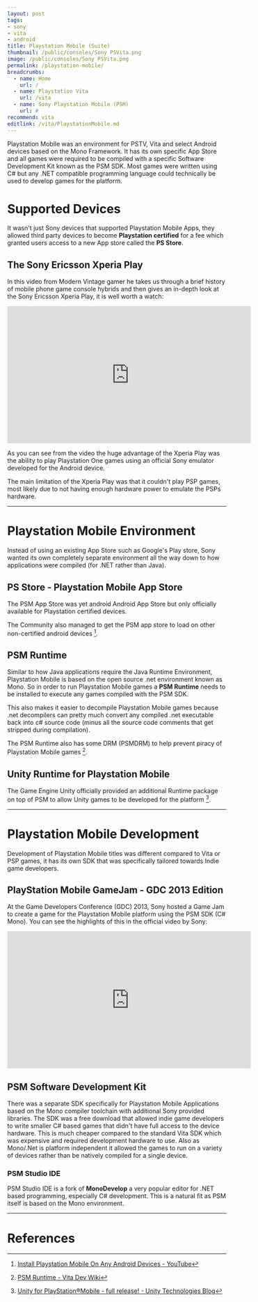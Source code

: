 ```yaml
---
layout: post
tags:
- sony
- vita
- android
title: Playstation Mobile (Suite)
thumbnail: /public/consoles/Sony PSVita.png
image: /public/consoles/Sony PSVita.png
permalink: /playstation-mobile/
breadcrumbs:
  - name: Home
    url: /
  - name: Playstation Vita
    url: /vita
  - name: Sony Playstation Mobile (PSM)
    url: #
recommend: vita
editlink: /vita/PlaystationMobile.md
---
```


Playstation Mobile was an environment for PSTV, Vita and select Android devices based on the Mono Framework. It has its own specific App Store and all games were required to be compiled with a specific Software Development Kit known as the PSM SDK. Most games were written using C# but any .NET compatible programming language could technically be used to develop games for the platform.

# Supported Devices
It wasn't just Sony devices that supported Playstation Mobile Apps, they allowed third party devices to become **Playstation certified** for a fee which granted users access to a new App store called the **PS Store**.

## The Sony Ericsson Xperia Play
In this video from Modern Vintage gamer he takes us through a brief history of mobile phone game console hybrids and then gives an in-depth look at the Sony Ericsson Xperia Play, it is well worth a watch:
<iframe width="560" height="315" src="https://www.youtube.com/embed/BGpt8E3YmNw" title="YouTube video player" frameborder="0" allow="accelerometer; autoplay; clipboard-write; encrypted-media; gyroscope; picture-in-picture" allowfullscreen></iframe>

As you can see from the video the huge advantage of the Xperia Play was the ability to play Playstation One games using an official Sony emulator developed for the Android device.

The main limitation of the Xperia Play was that it couldn't play PSP games, most likely due to not having enough hardware power to emulate the PSPs hardware.

---
# Playstation Mobile Environment
Instead of using an existing App Store such as Google's Play store, Sony wanted its own completely separate environment all the way down to how applications were compiled (for .NET rather than Java).

## PS Store - Playstation Mobile App Store
The PSM App Store was yet android Android App Store but only officially available for Playstation certified devices.

The Community also managed to get the PSM app store to load on other non-certified android devices [^1].

## PSM Runtime
Similar to how Java applications require the Java Runtime Environment, Playstation Mobile is based on the open source .net environment known as Mono. So in order to run Playstation Mobile games a **PSM Runtime** needs to be installed to execute any games compiled with the PSM SDK.

This also makes it easier to decompile Playstation Mobile games because .net decompilers can pretty much convert any compiled .net executable back into c# source code (minus all the source code comments that get stripped during compilation).

The PSM Runtime also has some DRM (PSMDRM) to help prevent piracy of Playstation Mobile games [^2].

## Unity Runtime for Playstation Mobile
The Game Engine Unity officially provided an additional Runtime package on top of PSM to allow Unity games to be developed for the platform [^3].

---
# Playstation Mobile Development
Development of Playstation Mobile titles was different compared to Vita or PSP games, it has its own SDK that was specifically tailored towards Indie game developers.

## PlayStation Mobile GameJam - GDC 2013 Edition
At the Game Developers Conference (GDC) 2013, Sony hosted a Game Jam to create a game for the Playstation Mobile platform using the PSM SDK (C# Mono). 
You can see the highlights of this in the official video by Sony:
<iframe width="560" height="315" src="https://www.youtube.com/embed/wAWba0u85r4" title="YouTube video player" frameborder="0" allow="accelerometer; autoplay; clipboard-write; encrypted-media; gyroscope; picture-in-picture" allowfullscreen></iframe>

## PSM Software Development Kit
There was a separate SDK specifically for Playstation Mobile Applications based on the Mono compiler toolchain with additional Sony provided libraries. The SDK was a free download that allowed indie game developers to write smaller C# based games that didn't have full access to the device hardware. This is much cheaper compared to the standard Vita SDK which was expensive and required development hardware to use. Also as Mono/.Net is platform independent it allowed the games to run on a variety of devices rather than be natively compiled for a single device.

### PSM Studio IDE
PSM Studio IDE is a fork of **MonoDevelop** a very popular editor for .NET based programming, especially C# development. This is a natural fit as PSM itself is based on the Mono environment.



---
# References
[^1]: [Install Playstation Mobile On Any Android Devices - YouTube](https://www.youtube.com/watch?v=dcVht_J386c)
[^2]: [PSM Runtime - Vita Dev Wiki](https://playstationdev.wiki/psvitadevwiki/index.php?title=PSM_Runtime)
[^3]: [Unity for PlayStation®Mobile - full release! - Unity Technologies Blog](https://blogs.unity3d.com/2014/06/20/unity-for-playstationmobile-full-release/)
